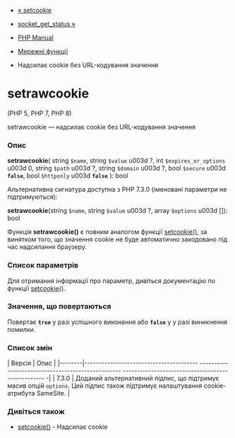 - [« setcookie](function.setcookie.md)
- [socket_get_status »](function.socket-get-status.md)

- [PHP Manual](index.md)
- [Мережні функції](ref.network.md)
- Надсилає cookie без URL-кодування значення

# setrawcookie

(PHP 5, PHP 7, PHP 8)

setrawcookie — надсилає cookie без URL-кодування значення

### Опис

**setrawcookie**(
string `$name`,
string `$value` u003d ?,
int `$expires_or_options` u003d 0,
string `$path` u003d ?,
string `$domain` u003d ?,
bool `$secure` u003d **`false`**,
bool `$httponly` u003d **`false`**
): bool

Альтернативна сигнатура доступна з PHP 7.3.0 (іменовані параметри не
підтримуються):

**setrawcookie**(string `$name`, string `$value` u003d ?, array `$options` u003d
\[\]): bool

Функція **setrawcookie()** є повним аналогом функції
[setcookie()](function.setcookie.md), за винятком того, що
значення cookie не буде автоматично закодовано під час надсилання
браузеру.

### Список параметрів

Для отримання інформації про параметр, дивіться документацію по функції
[setcookie()](function.setcookie.md).

### Значення, що повертаються

Повертає **`true`** у разі успішного виконання або **`false`** у
у разі виникнення помилки.

### Список змін

| Версія | Опис |
|--------|---------------------------------------- -------------------------------------------------- -------------------------------------------------- -|
| 7.3.0 | Доданий альтернативний підпис, що підтримує масив опцій `options`. Цей підпис також підтримує налаштування cookie-атрибута SameSite. |

### Дивіться також

- [setcookie()](function.setcookie.md) - Надсилає cookie
